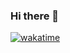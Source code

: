 ### Hi there 👋

[![wakatime](https://wakatime.com/badge/user/4f811e22-c490-4066-9472-d461c29185de.svg)](https://wakatime.com/@4f811e22-c490-4066-9472-d461c29185de)

<!--
**MarosLodnipeguh/MarosLodnipeguh** is a ✨ _special_ ✨ repository because its `README.md` (this file) appears on your GitHub profile.

Here are some ideas to get you started:

- 🔭 I’m currently working on ...
- 🌱 I’m currently learning ...
- 👯 I’m looking to collaborate on ...
- 🤔 I’m looking for help with ...
- 💬 Ask me about ...
- 📫 How to reach me: ...
- 😄 Pronouns: ...
- ⚡ Fun fact: ...
-->
